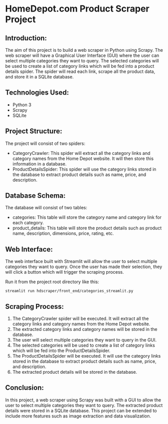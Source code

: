 # HomeDepot.com Product Scraper Project

## Introduction:
The aim of this project is to build a web scraper in Python using Scrapy. The web scraper will have a Graphical User Interface (GUI) where the user can select multiple categories they want to query. The selected categories will be used to create a list of category links which will be fed into a product details spider. The spider will read each link, scrape all the product data, and store it in a SQLite database.

## Technologies Used:
  * Python 3
  * Scrapy
  * SQLite

## Project Structure:
The project will consist of two spiders:

  * CategoryCrawler: This spider will extract all the category links and category names from the Home Depot website. It will then store this information in a database.
  * ProductDetailsSpider: This spider will use the category links stored in the database to extract product details such as name, price, and description.

## Database Schema:
The database will consist of two tables:

  * categories: This table will store the category name and category link for each category.
  * product_details: This table will store the product details such as product name, description, dimensions, price, rating, etc.

## Web Interface:
The web interface built with Streamlit will allow the user to select multiple categories they want to query. Once the user has made their selection, they will click a button which will trigger the scraping process.

Run it from the project root directory like this:

```
streamlit run hdscraper/front_end/categories_streamlit.py
```

## Scraping Process:
1. The CategoryCrawler spider will be executed. It will extract all the category links and category names from the Home Depot website.
2. The extracted category links and category names will be stored in the database.
3. The user will select multiple categories they want to query in the GUI.
4. The selected categories will be used to create a list of category links which will be fed into the ProductDetailsSpider.
5. The ProductDetailsSpider will be executed. It will use the category links stored in the database to extract product details such as name, price, and description.
6. The extracted product details will be stored in the database.

## Conclusion:
In this project, a web scraper using Scrapy was built with a GUI to allow the user to select multiple categories they want to query. The extracted product details were stored in a SQLite database. This project can be extended to include more features such as image extraction and data visualization.
